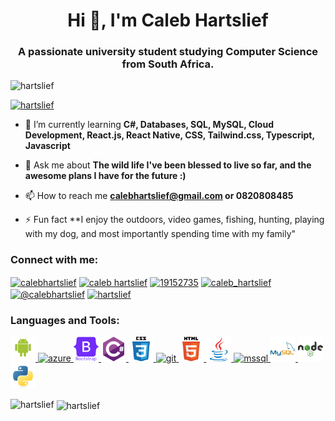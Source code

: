 <h1 align="center">Hi 👋, I'm Caleb Hartslief</h1>
<h3 align="center">A passionate university student studying Computer Science from South Africa.</h3>

<p align="left"> <img src="https://komarev.com/ghpvc/?username=hartslief&label=Profile%20views&color=0e75b6&style=flat" alt="hartslief" /> </p>

<p align="left"> <a href="https://github.com/ryo-ma/github-profile-trophy"><img src="https://github-profile-trophy.vercel.app/?username=hartslief" alt="hartslief" /></a> </p>

- 🌱 I’m currently learning **C#, Databases, SQL, MySQL, Cloud Development, React.js, React Native, CSS, Tailwind.css, Typescript, Javascript**

- 💬 Ask me about **The wild life I've been blessed to live so far, and the awesome plans I have for the future :)**

- 📫 How to reach me **calebhartslief@gmail.com or 0820808485**

- ⚡ Fun fact **I enjoy the outdoors, video games, fishing, hunting, playing with my dog, and most importantly spending time with my family"

<h3 align="left">Connect with me:</h3>
<p align="left">
<a href="https://twitter.com/calebhartslief" target="blank"><img align="center" src="https://raw.githubusercontent.com/rahuldkjain/github-profile-readme-generator/master/src/images/icons/Social/twitter.svg" alt="calebhartslief" height="30" width="40" /></a>
<a href="www.linkedin.com/in/caleb-hartslief-889b2720a" target="blank"><img align="center" src="https://raw.githubusercontent.com/rahuldkjain/github-profile-readme-generator/master/src/images/icons/Social/linked-in-alt.svg" alt="caleb hartslief" height="30" width="40" /></a>
<a href="https://stackoverflow.com/users/19152735" target="blank"><img align="center" src="https://raw.githubusercontent.com/rahuldkjain/github-profile-readme-generator/master/src/images/icons/Social/stack-overflow.svg" alt="19152735" height="30" width="40" /></a>
<a href="https://instagram.com/caleb_hartslief" target="blank"><img align="center" src="https://raw.githubusercontent.com/rahuldkjain/github-profile-readme-generator/master/src/images/icons/Social/instagram.svg" alt="caleb_hartslief" height="30" width="40" /></a>
<a href="https://www.hackerrank.com/profile/calebhartslief" target="blank"><img align="center" src="https://raw.githubusercontent.com/rahuldkjain/github-profile-readme-generator/master/src/images/icons/Social/hackerrank.svg" alt="@calebhartslief" height="30" width="40" /></a>
<a href="https://www.leetcode.com/hartslief" target="blank"><img align="center" src="https://raw.githubusercontent.com/rahuldkjain/github-profile-readme-generator/master/src/images/icons/Social/leet-code.svg" alt="hartslief" height="30" width="40" /></a>
</p>

<h3 align="left">Languages and Tools:</h3>
<p align="left"> <a href="https://developer.android.com" target="_blank" rel="noreferrer"> <img src="https://raw.githubusercontent.com/devicons/devicon/master/icons/android/android-original-wordmark.svg" alt="android" width="40" height="40"/> </a> <a href="https://azure.microsoft.com/en-in/" target="_blank" rel="noreferrer"> <img src="https://www.vectorlogo.zone/logos/microsoft_azure/microsoft_azure-icon.svg" alt="azure" width="40" height="40"/> </a> <a href="https://getbootstrap.com" target="_blank" rel="noreferrer"> <img src="https://raw.githubusercontent.com/devicons/devicon/master/icons/bootstrap/bootstrap-plain-wordmark.svg" alt="bootstrap" width="40" height="40"/> </a> <a href="https://www.w3schools.com/cs/" target="_blank" rel="noreferrer"> <img src="https://raw.githubusercontent.com/devicons/devicon/master/icons/csharp/csharp-original.svg" alt="csharp" width="40" height="40"/> </a> <a href="https://www.w3schools.com/css/" target="_blank" rel="noreferrer"> <img src="https://raw.githubusercontent.com/devicons/devicon/master/icons/css3/css3-original-wordmark.svg" alt="css3" width="40" height="40"/> </a> <a href="https://git-scm.com/" target="_blank" rel="noreferrer"> <img src="https://www.vectorlogo.zone/logos/git-scm/git-scm-icon.svg" alt="git" width="40" height="40"/> </a> <a href="https://www.w3.org/html/" target="_blank" rel="noreferrer"> <img src="https://raw.githubusercontent.com/devicons/devicon/master/icons/html5/html5-original-wordmark.svg" alt="html5" width="40" height="40"/> </a> <a href="https://www.java.com" target="_blank" rel="noreferrer"> <img src="https://raw.githubusercontent.com/devicons/devicon/master/icons/java/java-original.svg" alt="java" width="40" height="40"/> </a> <a href="https://www.microsoft.com/en-us/sql-server" target="_blank" rel="noreferrer"> <img src="https://www.svgrepo.com/show/303229/microsoft-sql-server-logo.svg" alt="mssql" width="40" height="40"/> </a> <a href="https://www.mysql.com/" target="_blank" rel="noreferrer"> <img src="https://raw.githubusercontent.com/devicons/devicon/master/icons/mysql/mysql-original-wordmark.svg" alt="mysql" width="40" height="40"/> </a> <a href="https://nodejs.org" target="_blank" rel="noreferrer"> <img src="https://raw.githubusercontent.com/devicons/devicon/master/icons/nodejs/nodejs-original-wordmark.svg" alt="nodejs" width="40" height="40"/> </a> <a href="https://www.python.org" target="_blank" rel="noreferrer"> <img src="https://raw.githubusercontent.com/devicons/devicon/master/icons/python/python-original.svg" alt="python" width="40" height="40"/> </a> </p>

<p><img align="left" src="https://github-readme-stats.vercel.app/api/top-langs?username=hartslief&show_icons=true&locale=en&layout=compact" alt="hartslief" /></p>

<p>&nbsp;<img align="center" src="https://github-readme-stats.vercel.app/api?username=hartslief&show_icons=true&locale=en" alt="hartslief" /></p>

